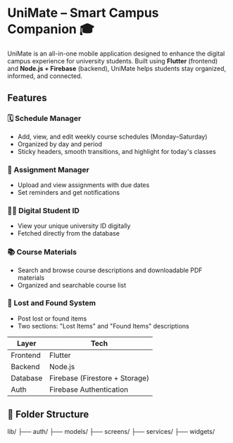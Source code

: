 # UniMate – Smart Campus Companion 🎓

UniMate is an all-in-one mobile application designed to enhance the digital campus experience for university students. Built using **Flutter** (frontend) and **Node.js + Firebase** (backend), UniMate helps students stay organized, informed, and connected.


## Features

### 🗓️ Schedule Manager
- Add, view, and edit weekly course schedules (Monday–Saturday)
- Organized by day and period
- Sticky headers, smooth transitions, and highlight for today's classes

### 🧾 Assignment Manager
- Upload and view assignments with due dates
- Set reminders and get notifications

### 🧑‍🎓 Digital Student ID
- View your unique university ID digitally
- Fetched directly from the database

### 📚 Course Materials
- Search and browse course descriptions and downloadable PDF materials
- Organized and searchable course list


### 🧭 Lost and Found System
- Post lost or found items
- Two sections: "Lost Items" and "Found Items" descriptions



| Layer       | Tech                          |
|------------|-------------------------------|
| Frontend   | Flutter                        |
| Backend    | Node.js                        |
| Database   | Firebase (Firestore + Storage) |
| Auth       | Firebase Authentication        |


## 📂 Folder Structure
lib/
├── auth/
├── models/
├── screens/
├── services/
├── widgets/
